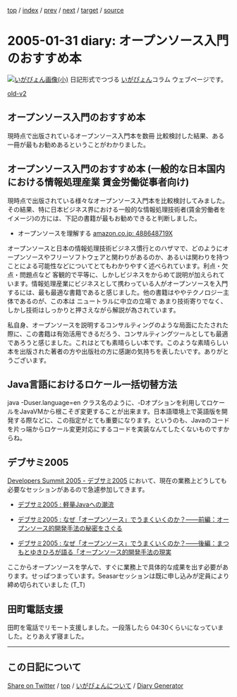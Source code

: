 [top](../index.html) 
 / [index](https://igapyon.github.io/diary/2005/index.html) 
 / [prev](https://igapyon.github.io/diary/2005/ig050129.html) 
 / [next](https://igapyon.github.io/diary/2005/ig050202.html) 
 / [target](https://igapyon.github.io/diary/2005/ig050131.html) 
 / [source](https://github.com/igapyon/diary/blob/gh-pages/2005/ig050131.html.src.md) 

2005-01-31 diary: オープンソース入門のおすすめ本
=====================================================================================================
[![いがぴょん画像(小)](https://igapyon.github.io/diary/images/iga200306s.jpg "いがぴょん")](https://igapyon.github.io/diary/memo/memoigapyon.html) 日記形式でつづる [いがぴょん](https://igapyon.github.io/diary/memo/memoigapyon.html)コラム ウェブページです。

[old-v2](ig050131-orig.html)

## オープンソース入門のおすすめ本

現時点で出版されているオープンソース入門本を数冊 比較検討した結果、ある一冊が最もお勧めあるということがわかりました。


## オープンソース入門のおすすめ本 (一般的な日本国内における情報処理産業 賃金労働従事者向け)

現時点で出版されている様々なオープンソース入門本を比較検討してみました。その結果、特に日本ビジネス界における一般的な情報処理技術者(賃金労働者をイメージ)の方には、下記の書籍が最もお勧めできると判断しました。

* オープンソースを理解する [amazon.co.jp: 488648719X](http://www.amazon.co.jp/exec/obidos/ASIN/488648719X/igapyondiary-22)

オープンソースと日本の情報処理技術ビジネス慣行とのハザマで、どのようにオープンソースやフリーソフトウェアと関わりがあるのか、あるいは関わりを持つことによる可能性などについてとてもわかりやすく述べられています。利点・欠点・問題点など 客観的で平等に、しかしビジネスをからめて説明が加えられています。情報処理産業にビジネスとして携わっている人がオープンソースを入門するには、最も最適な書籍であると感じました。他の書籍はややテクノロジー主体であるのが、この本は ニュートラルに中立の立場で あまり技術寄りでなく、しかし技術はしっかりと押さえながら解説が為されています。

私自身、オープンソースを説明するコンサルティングのような局面にたたされた際に、この書籍は有効活用できるだろう、コンサルティングツールとしても最適であろうと感じました。これはとても素晴らしい本です。このような素晴らしい本を出版された著者の方や出版社の方に感謝の気持ちを表したいです。ありがとうございます。

## Java言語におけるロケール一括切替方法

java -Duser.language=en クラス名のように、-Dオプションを利用してロケールをJavaVMから根こそぎ変更することが出来ます。日本語環境上で英語版を開発する際などに、この指定がとても重要になります。というのも、Javaのコードを片っ端からロケール変更対応にするコードを実装なんてしたくないものですからね。

## デブサミ2005

[Developers Summit 2005 - デブサミ2005](http://www.seshop.com/event/dev/) において、現在の業務上どうしても必要なセッションがあるので急遽参加してきます。

* [デブサミ2005 : 軽量Javaへの潮流](http://www.seshop.com/event/dev/timetable/Default.asp?mode=detail&eid=42&sid=216)
  
* [デブサミ2005 : なぜ「オープンソース」でうまくいくのか？――前編：オープンソース的開発手法の秘密をさぐる](http://www.seshop.com/event/dev/timetable/Default.asp?mode=detail&eid=42&sid=222)
  
* [デブサミ2005 : なぜ「オープンソース」でうまくいくのか？――後編：まつもとゆきひろが語る「オープンソース的開発手法の現実](http://www.seshop.com/event/dev/timetable/Default.asp?mode=detail&eid=42&sid=209)

ここからオープンソースを学んで、すぐに業務上で具体的な成果を出す必要があります。せっぱつまっています。Seasarセッションは既に申し込みが定員により締め切られていました
(T_T)

## 田町電話支援

田町を電話でリモート支援しました。一段落したら 04:30くらいになっていました。とりあえず寝ました。

----------------------------------------------------------------------------------------------------

## この日記について

[Share on Twitter](https://twitter.com/intent/tweet?hashtags=igapyon%2Cdiary%2C%E3%81%84%E3%81%8C%E3%81%B4%E3%82%87%E3%82%93&text=%E3%82%AA%E3%83%BC%E3%83%97%E3%83%B3%E3%82%BD%E3%83%BC%E3%82%B9%E5%85%A5%E9%96%80%E3%81%AE%E3%81%8A%E3%81%99%E3%81%99%E3%82%81%E6%9C%AC&url=https%3A%2F%2Figapyon.github.io%2Fdiary%2F2005%2Fig050131.html) / [top](../index.html) / [いがぴょんについて](https://igapyon.github.io/diary/memo/memoigapyon.html) / [Diary Generator](https://github.com/igapyon/igapyonv3)
